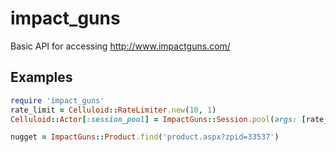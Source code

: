 impact_guns
=============

Basic API for accessing http://www.impactguns.com/

## Examples

```ruby
require 'impact_guns'
rate_limit = Celluloid::RateLimiter.new(10, 1)
Celluloid::Actor[:session_pool] = ImpactGuns::Session.pool(args: [rate_limit])

nugget = ImpactGuns::Product.find('product.aspx?zpid=33537')
```
